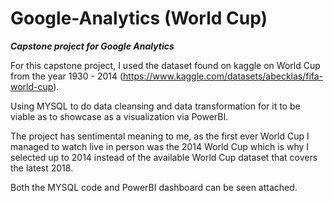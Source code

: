 # Google-Analytics (World Cup)
<em><b> Capstone project for Google Analytics </b></em>

For this capstone project, I used the dataset found on kaggle on World Cup from the year 1930 - 2014 (https://www.kaggle.com/datasets/abecklas/fifa-world-cup).

Using MYSQL to do data cleansing and data transformation for it to be viable as to showcase as a visualization via PowerBI.

The project has sentimental meaning to me, as the first ever World Cup I managed to watch live in person was the 2014 World Cup which is why I selected up to 2014 instead of the available World Cup dataset that covers the latest 2018.

Both the MYSQL code and PowerBI dashboard can be seen attached.

